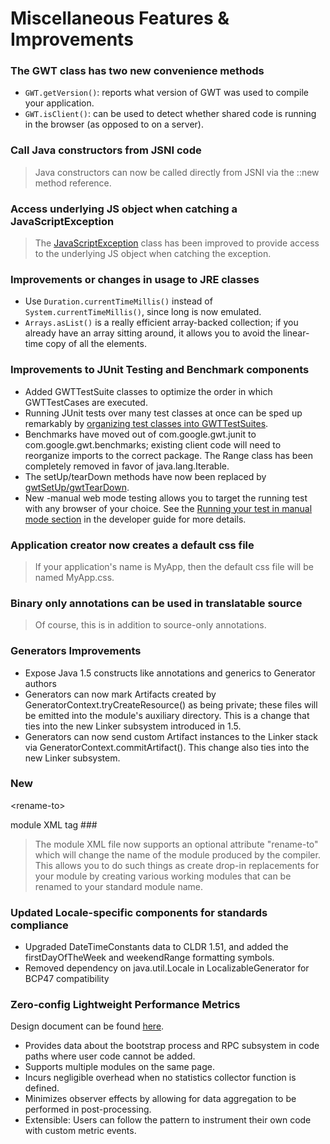 # Miscellaneous Features & Improvements #

### The GWT class has two new convenience methods ###
  * `GWT.getVersion()`: reports what version of GWT was used to compile your application.
  * `GWT.isClient()`: can be used to detect whether shared code is running in the browser (as opposed to on a server).

### Call Java constructors from JSNI code ###
> Java constructors can now be called directly from JSNI via the ::new method reference.

### Access underlying JS object when catching a JavaScriptException ###
> The [JavaScriptException](http://google-web-toolkit.googlecode.com/svn/javadoc/1.5/com/google/gwt/core/client/JavaScriptException.html) class has been improved to provide access to the underlying JS object when catching the exception.

### Improvements or changes in usage to JRE classes ###
  * Use `Duration.currentTimeMillis()` instead of `System.currentTimeMillis()`, since long is now emulated.
  * `Arrays.asList()` is a really efficient array-backed collection; if you already have an array sitting around, it allows you to avoid the linear-time copy of all the elements.

### Improvements to JUnit Testing and Benchmark components ###
  * Added GWTTestSuite classes to optimize the order in which GWTTestCases are executed.
  * Running JUnit tests over many test classes at once can be sped up remarkably by [organizing test classes into GWTTestSuites](DevGuideJUnitSuites.md).
  * Benchmarks have moved out of com.google.gwt.junit to com.google.gwt.benchmarks; existing client code will need to reorganize imports to the correct package. The Range class has been completely removed in favor of java.lang.Iterable.
  * The setUp/tearDown methods have now been replaced by [gwtSetUp/gwtTearDown](DevGuideJUnitSetUp.md).
  * New -manual web mode testing allows you to target the running test with any browser of your choice. See the [Running your test in manual mode section](DevGuideJUnitCreation.md) in the developer guide for more details.

### Application creator now creates a default css file ###
> If your application's name is MyApp, then the default css file will be named MyApp.css.

### Binary only annotations can be used in translatable source ###
> Of course, this is in addition to source-only annotations.

### Generators Improvements ###
  * Expose Java 1.5 constructs like annotations and generics to Generator authors
  * Generators can now mark Artifacts created by GeneratorContext.tryCreateResource() as being private; these files will be emitted into the module's auxiliary directory. This is a change that ties into the new Linker subsystem introduced in 1.5.
  * Generators can now send custom Artifact instances to the Linker stack via GeneratorContext.commitArtifact(). This change also ties into the new Linker subsystem.

### New 

&lt;rename-to&gt;

 module XML tag ###
> The module XML file now supports an optional attribute "rename-to" which will change the name of the module produced by the compiler. This allows you to do such things as create drop-in replacements for your module by creating various working modules that can be renamed to your standard module name.

### Updated Locale-specific components for standards compliance ###
  * Upgraded DateTimeConstants data to CLDR 1.51, and added the firstDayOfTheWeek and weekendRange formatting symbols.
  * Removed dependency on java.util.Locale in LocalizableGenerator for BCP47 compatibility

### Zero-config Lightweight Performance Metrics ###
Design document can be found [here](http://code.google.com/p/google-web-toolkit/wiki/LightweightMetricsDesign).
  * Provides data about the bootstrap process and RPC subsystem in code paths where user code cannot be added.
  * Supports multiple modules on the same page.
  * Incurs negligible overhead when no statistics collector function is defined.
  * Minimizes observer effects by allowing for data aggregation to be performed in post-processing.
  * Extensible: Users can follow the pattern to instrument their own code with custom metric events.